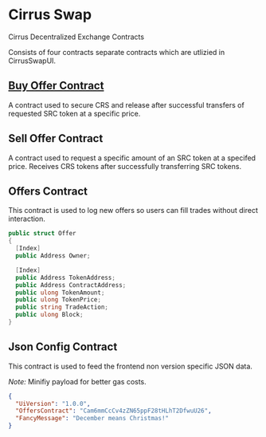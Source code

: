 # Cirrus Swap

Cirrus Decentralized Exchange Contracts

Consists of four contracts separate contracts which are utlizied in CirrusSwapUI.

## [Buy Offer Contract](BuyOffer.md)

A contract used to secure CRS and release after successful transfers of requested SRC token at a specific price.

## Sell Offer Contract

A contract used to request a specific amount of an SRC token at a specifed price. Receives CRS tokens after successfully transferring SRC tokens.

## Offers Contract

This contract is used to log new offers so users can fill trades without direct interaction.

```csharp
public struct Offer
{
  [Index]
  public Address Owner;

  [Index]
  public Address TokenAddress;
  public Address ContractAddress;
  public ulong TokenAmount;
  public ulong TokenPrice;
  public string TradeAction;
  public ulong Block;
}
```

## Json Config Contract

This contract is used to feed the frontend non version specific JSON data.

_Note:_ Minifiy payload for better gas costs.

```JSON
{
  "UiVersion": "1.0.0",
  "OffersContract": "Cam6mmCcCv4zZN65ppF28tHLhT2DfwuU26",
  "FancyMessage": "December means Christmas!"
}
```
